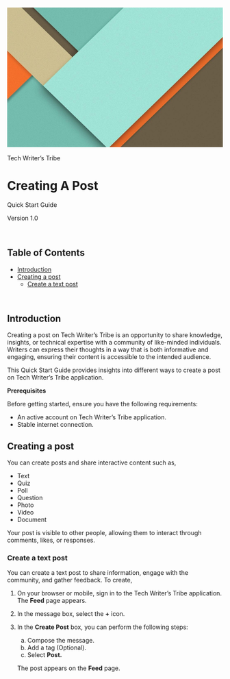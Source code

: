 ![image](/images/image.png)

Tech Writer’s Tribe
<!-- omit in toc -->
# Creating A Post
Quick Start Guide

Version 1.0




&nbsp;
<!-- omit in toc -->
## Table of Contents

- [Introduction](#introduction)
- [Creating a post](#creating-a-post-1)
  - [Create a text post](#create-a-text-post)


&nbsp;
## Introduction
Creating a post on Tech Writer’s Tribe is an opportunity to share knowledge, insights, or technical expertise with a community of like-minded individuals. Writers can express their thoughts in a way that is both informative and engaging, ensuring their content is accessible to the intended audience.

This Quick Start Guide provides insights into different ways to create a post on Tech Writer’s Tribe application.

**Prerequisites**

Before getting started, ensure you have the following requirements:
* An active account on Tech Writer’s Tribe application.
* Stable internet connection.


## Creating a post
You can create posts and share interactive content such as,

* Text
* Quiz
* Poll
* Question
* Photo
* Video
* Document

Your post is visible to other people, allowing them to interact through comments, likes, or responses.

### Create a text post

You can create a text post to share information, engage with the community, and gather feedback.
To create,
1. On your browser or mobile, sign in to the Tech Writer’s Tribe application.
The **Feed** page appears.
2. In the message box, select the **+** icon.
3. In the **Create Post** box, you can perform the following steps:
    
    <ol type="a">
    <li>Compose the message.</li>
    <li>Add a tag (Optional).</li>
    <li>Select <strong>Post.</strong></li>
    </ol>

    The post appears on the **Feed** page.




